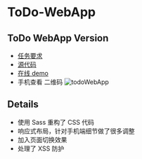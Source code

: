 # ToDo-WebApp

## ToDo WebApp Version

* [任务要求](https://github.com/baidu-ife/ife/tree/master/task/task0004)
* [源代码](https://github.com/Gaohaoyang/ToDo-WebApp)
* [在线 demo](http://gaohaoyang.github.io/ToDo-WebApp/)
* 手机查看 二维码
    ![todoWebApp](http://7q5cdt.com1.z0.glb.clouddn.com/task4-code-todoWebApp.png)

## Details

* 使用 Sass 重构了 CSS 代码
* 响应式布局，针对手机端细节做了很多调整
* 加入页面切换效果
* 处理了 XSS 防护



